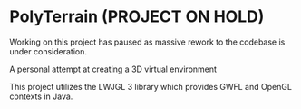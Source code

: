# PolyTerrain (PROJECT ON HOLD)

Working on this project has paused as massive rework to the codebase is under consideration.


A personal attempt at creating a 3D virtual environment

This project utilizes the LWJGL 3 library which provides GWFL and OpenGL contexts in Java.
